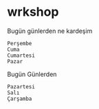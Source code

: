 # wrkshop
Bugün günlerden ne kardeşim

    Perşembe
    Cuma
    Cumartesi
    Pazar

Bugün Günlerden

    Pazartesi
    Salı
    Çarşamba